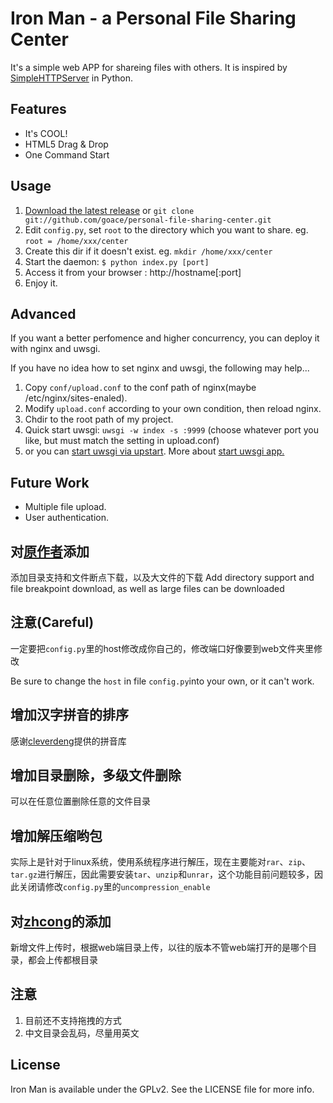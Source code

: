 # Iron Man - a Personal File Sharing Center

It's a simple web APP for shareing files with others. It is inspired 
by [SimpleHTTPServer](http://docs.python.org/2/library/simplehttpserver.html) in Python.

## Features
* It's COOL!
* HTML5 Drag & Drop
* One Command Start

## Usage
1. [Download the latest release](https://github.com/goace/personal-file-sharing-center/archive/master.zip) or `git clone git://github.com/goace/personal-file-sharing-center.git`
2. Edit `config.py`, set `root` to the directory which you want to share. eg. `root = /home/xxx/center`
3. Create this dir if it doesn't exist. eg. `mkdir /home/xxx/center`
4. Start the daemon: `$ python index.py [port]`
5. Access it from your browser : http://hostname[:port]
6. Enjoy it.

## Advanced
If you want a better perfomence and higher concurrency, you can deploy it with nginx and uwsgi.  

If you have no idea how to set nginx and uwsgi, the following may help...

1. Copy `conf/upload.conf` to the conf path of nginx(maybe /etc/nginx/sites-enaled).
2. Modify `upload.conf` according to your own condition, then reload nginx.
3. Chdir to the root path of my project.
4. Quick start uwsgi: `uwsgi -w index -s :9999` (choose whatever port you like, but must match the setting in upload.conf)
5. or you can [start uwsgi via upstart](http://uwsgi-docs.readthedocs.org/en/latest/Upstart.html). More about [start uwsgi app.](http://uwsgi-docs.readthedocs.org/en/latest/WSGIquickstart.html)

## Future Work
* Multiple file upload.
* User authentication.

## 对[原作者](https://github.com/goace/personal-file-sharing-center/network)添加

添加目录支持和文件断点下载，以及大文件的下载
Add directory support and file breakpoint download, as well as large files can be downloaded
## 注意(Careful)
一定要把`config.py`里的host修改成你自己的，修改端口好像要到web文件夹里修改

Be sure to change the `host` in file `config.py`into your own, or it can't work.
## 增加汉字拼音的排序
感谢[cleverdeng](https://github.com/cleverdeng/pinyin.py)提供的拼音库
## 增加目录删除，多级文件删除
可以在任意位置删除任意的文件目录
## 增加解压缩哟包
实际上是针对于linux系统，使用系统程序进行解压，现在主要能对`rar`、`zip`、`tar.gz`进行解压，因此需要安装`tar`、`unzip`和`unrar`，这个功能目前问题较多，因此关闭请修改`config.py`里的`uncompression_enable`
## 对[zhcong](https://github.com/zhcong/personal-file-sharing-center)的添加
新增文件上传时，根据web端目录上传，以往的版本不管web端打开的是哪个目录，都会上传都根目录
## 注意
1. 目前还不支持拖拽的方式
2. 中文目录会乱码，尽量用英文
## License
Iron Man is available under the GPLv2. See the LICENSE file for more info.
